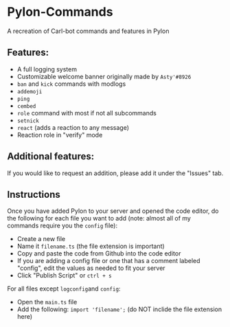 # Pylon-Commands
A recreation of Carl-bot commands and features in Pylon
## Features:
- A full logging system
- Customizable welcome banner originally made by `Asty'#8926`
- `ban` and `kick` commands with modlogs
- `addemoji`
- `ping`
- `cembed`
- `role` command with most if not all subcommands
- `setnick`
- `react` (adds a reaction to any message)
- Reaction role in "verify" mode

## Additional features:
If you would like to request an addition, please add it under the "Issues" tab.

## Instructions
Once you have added Pylon to your server and opened the code editor, do the following for each file you want to add (note: almost all of my commands require you the `config` file):
- Create a new file
- Name it `filename.ts` (the file extension is important)
- Copy and paste the code from Github into the code editor
- If you are adding a config file or one that has a comment labeled "config", edit the values as needed to fit your server
- Click "Publish Script" or `ctrl + s`

For all files except `logconfig`and `config`:
- Open the `main.ts` file
- Add the following:
```import 'filename';```
(do NOT inclide the file extension here)
